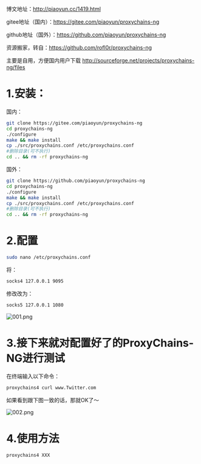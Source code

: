 博文地址：http://piaoyun.cc/1419.html

gitee地址（国内）：https://gitee.com/piaoyun/proxychains-ng

github地址（国外）：https://github.com/piaoyun/proxychains-ng


资源搬家，转自：https://github.com/rofl0r/proxychains-ng

主要是自用，方便国内用户下载
http://sourceforge.net/projects/proxychains-ng/files


# 1.安装：
国内：
```bash
git clone https://gitee.com/piaoyun/proxychains-ng
cd proxychains-ng
./configure
make && make install
cp ./src/proxychains.conf /etc/proxychains.conf
#删除目录(可不执行)
cd .. && rm -rf proxychains-ng
```

国外：
```bash
git clone https://github.com/piaoyun/proxychains-ng
cd proxychains-ng
./configure
make && make install
cp ./src/proxychains.conf /etc/proxychains.conf
#删除目录(可不执行)
cd .. && rm -rf proxychains-ng
```


# 2.配置
```bash
sudo nano /etc/proxychains.conf
```

将：
```bash
socks4 127.0.0.1 9095
```

修改改为：
```bash
socks5 127.0.0.1 1080
```

![001.png](https://images.gitee.com/uploads/images/2020/0512/144846_2890c5ee_69044.png)

# 3.接下来就对配置好了的ProxyChains-NG进行测试
在终端输入以下命令：
```bash
proxychains4 curl www.Twitter.com
```

如果看到跟下图一致的话，那就OK了～

![002.png](https://images.gitee.com/uploads/images/2020/0512/144846_0b4fc79a_69044.png)

# 4.使用方法
```bash
proxychains4 XXX
```